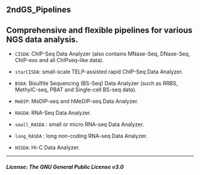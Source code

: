 2ndGS_Pipelines
---------------     
Comprehensive and flexible pipelines for various NGS data analysis.
---------------                                                                  

+ `CISDA`: ChIP-Seq Data Analyzer (also contains MNase-Seq, DNase-Seq, ChIP-exo and all ChIPseq-like data).              

+ `starCISDA`: small-scale TELP-assisted rapid ChIP-Seq Data Analyzer.              
                                                                  
+ `BSDA`:  Bisulfite Sequencing (BS-Seq) Data Analyzer (such as RRBS, MethylC-seq, PBAT and Single-cell BS-seq data).     
                                                                     
+ `MeDIP`: MeDIP-seq and hMeDIP-seq Data Analyzer.                       
                                                                   
+ `RASDA`: RNA-Seq Data Analyzer.  
                                      
+ `small_RASDA` : small or micro RNA-seq Data Analyzer.                          
                                                                                          
+ `long_RASDA` : long non-coding RNA-seq Data Analyzer.                                     
                                                                                                                   
+ `HISDA`: Hi-C Data Analyzer.                        
                                                                                                                                                                    
---------------------------------------------------------------------------------------------  
               
                                           
##### License: The GNU General Public License v3.0                    
                                                                         
